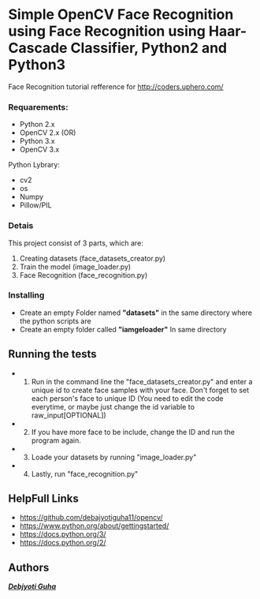 # Simple OpenCV Face Recognition using Face Recognition using Haar-Cascade Classifier, Python2 and Python3


Face Recognition tutorial refference for http://coders.uphero.com/ 


### Requarements:
* Python 2.x
* OpenCV 2.x
(OR)
* Python 3.x
* OpenCV 3.x

Python Lybrary:
* cv2
* os
* Numpy
* Pillow/PIL

### Detais
This project consist of 3 parts, which are:
1. Creating datasets (face_datasets_creator.py)
2. Train the model (image_loader.py)
3. Face Recognition (face_recognition.py)

### Installing

* Create an empty Folder named **"datasets"** in the same directory where the python scripts are 
* Create an empty folder called **"iamgeloader"** In same directory 

## Running the tests

* 1. Run in the command line the "face_datasets_creator.py" and enter a unique id to create face samples with your face. Don't forget to set each person's face to unique ID (You need to edit the code everytime, or maybe just change the id variable to raw_input[OPTIONAL])
* 2. If you have more face to be include, change the ID and run the program again.
* 3. Loade your datasets by running "image_loader.py"
* 4. Lastly, run "face_recognition.py"

## HelpFull Links

* https://github.com/debajyotiguha11/opencv/
* https://www.python.org/about/gettingstarted/
* https://docs.python.org/3/
* https://docs.python.org/2/


## Authors

***[Debjyoti Guha](http://coders.uphero.com/)***
